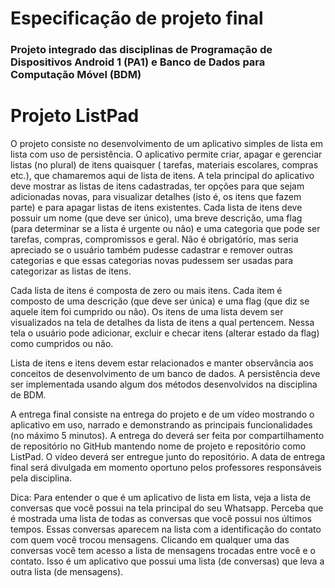 # Especificação de projeto final

### Projeto integrado das disciplinas de Programação de Dispositivos Android 1 (PA1) e Banco de Dados para Computação Móvel (BDM)

# Projeto ListPad

O projeto consiste no desenvolvimento de um aplicativo simples de lista em lista com uso de
persistência. O aplicativo permite criar, apagar e gerenciar listas (no plural) de itens quaisquer (
tarefas, materiais escolares, compras etc.), que chamaremos aqui de lista de itens. A tela principal
do aplicativo deve mostrar as listas de itens cadastradas, ter opções para que sejam adicionadas
novas, para visualizar detalhes (isto é, os itens que fazem parte) e para apagar listas de itens
existentes. Cada lista de itens deve possuir um nome (que deve ser único), uma breve descrição, uma
flag (para determinar se a lista é urgente ou não) e uma categoria que pode ser tarefas, compras,
compromissos e geral. Não é obrigatório, mas seria apreciado se o usuário também pudesse cadastrar e
remover outras categorias e que essas categorias novas pudessem ser usadas para categorizar as
listas de itens.

Cada lista de itens é composta de zero ou mais itens. Cada item é composto de uma descrição (que
deve ser única) e uma flag (que diz se aquele item foi cumprido ou não). Os itens de uma lista devem
ser visualizados na tela de detalhes da lista de itens a qual pertencem. Nessa tela o usuário pode
adicionar, excluir e checar itens (alterar estado da flag) como cumpridos ou não.

Lista de itens e itens devem estar relacionados e manter observância aos conceitos de
desenvolvimento de um banco de dados. A persistência deve ser implementada usando algum dos métodos
desenvolvidos na disciplina de BDM.

A entrega final consiste na entrega do projeto e de um vídeo mostrando o aplicativo em uso, narrado
e demonstrando as principais funcionalidades (no máximo 5 minutos). A entrega do deverá ser feita
por compartilhamento de repositório no GitHub mantendo nome de projeto e repositório como ListPad. O
vídeo deverá ser entregue junto do repositório. A data de entrega final será divulgada em momento
oportuno pelos professores responsáveis pela disciplina.

Dica: Para entender o que é um aplicativo de lista em lista, veja a lista de conversas que você
possui na tela principal do seu Whatsapp. Perceba que é mostrada uma lista de todas as conversas que
você possui nos últimos tempos. Essas conversas aparecem na lista com a identificação do contato com
quem você trocou mensagens. Clicando em qualquer uma das conversas você tem acesso a lista de
mensagens trocadas entre você e o contato. Isso é um aplicativo que possui uma lista (de conversas)
que leva a outra lista (de mensagens).
